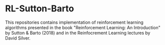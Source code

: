 # RL-Sutton-Barto
This repositories contains implementation of reinforcement learning algorithms presented in the book "Reinforcement Learning: An Introduction" by Sutton & Barto (2018) and in the Reinfocrement Learning lectures by David Silver.
